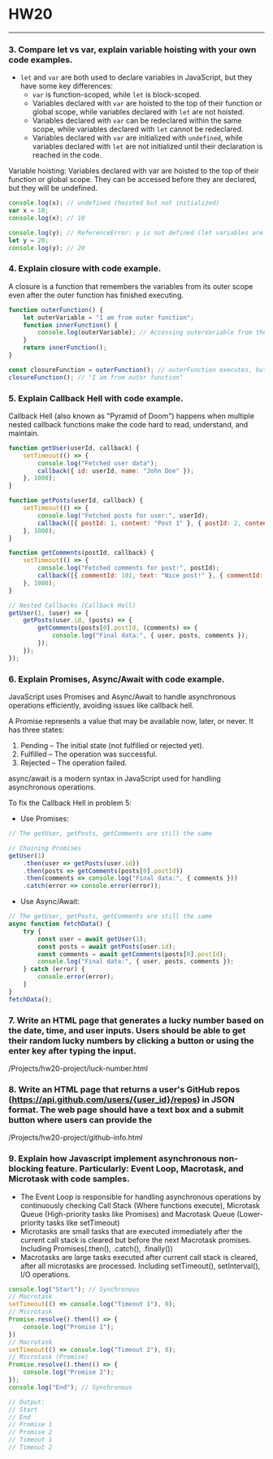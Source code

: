 # HW20
____
### 3. Compare let vs var, explain variable hoisting with your own code examples.
- `let` and `var` are both used to declare variables in JavaScript, but they have some key differences:
  - `var` is function-scoped, while `let` is block-scoped.
  - Variables declared with `var` are hoisted to the top of their function or global scope, while variables declared with `let` are not hoisted.
  - Variables declared with `var` can be redeclared within the same scope, while variables declared with `let` cannot be redeclared.
  - Variables declared with `var` are initialized with `undefined`, while variables declared with `let` are not initialized until their declaration is reached in the code.

Variable hoisting: Variables declared with var are hoisted to the top of their function or global scope. They can be accessed before  they are declared, but they will be undefined.
```javascript
console.log(x); // undefined (hoisted but not initialized)
var x = 10;
console.log(x); // 10

console.log(y); // ReferenceError: y is not defined (let variables are not hoisted)
let y = 20;
console.log(y); // 20
```

### 4. Explain closure with code example.
A closure is a function that remembers the variables from its outer scope even after the outer function has finished executing.
```javascript
function outerFunction() {
    let outerVariable = "I am from outer function";
    function innerFunction() {
        console.log(outerVariable); // Accessing outerVariable from the outer scope
    }
    return innerFunction();
}

const closureFunction = outerFunction(); // outerFunction executes, but innterFunction is returned
closureFunction(); // "I am from outer function"
```

### 5. Explain Callback Hell with code example.
Callback Hell (also known as "Pyramid of Doom") happens when multiple nested callback functions make the code hard to read, understand, and maintain. 
```javascript
function getUser(userId, callback) {
    setTimeout(() => {
        console.log("Fetched user data");
        callback({ id: userId, name: "John Doe" });
    }, 1000);
}

function getPosts(userId, callback) {
    setTimeout(() => {
        console.log("Fetched posts for user:", userId);
        callback([{ postId: 1, content: "Post 1" }, { postId: 2, content: "Post 2" }]);
    }, 1000);
}

function getComments(postId, callback) {
    setTimeout(() => {
        console.log("Fetched comments for post:", postId);
        callback([{ commentId: 101, text: "Nice post!" }, { commentId: 102, text: "Great read!" }]);
    }, 1000);
}

// Nested Callbacks (Callback Hell)
getUser(1, (user) => {
    getPosts(user.id, (posts) => {
        getComments(posts[0].postId, (comments) => {
            console.log("Final data:", { user, posts, comments });
        });
    });
});
```

### 6. Explain Promises, Async/Await with code example.
JavaScript uses Promises and Async/Await to handle asynchronous operations efficiently, avoiding issues like callback hell.  

A Promise represents a value that may be available now, later, or never. It has three states:
1. Pending – The initial state (not fulfilled or rejected yet).
2. Fulfilled – The operation was successful.
3. Rejected – The operation failed.

async/await is a modern syntax in JavaScript used for handling asynchronous operations.

To fix the Callback Hell in problem 5:
- Use Promises:
```javascript
// The getUser, getPosts, getComments are still the same

// Chaining Promises
getUser(1)
    .then(user => getPosts(user.id))
    .then(posts => getComments(posts[0].postId))
    .then(comments => console.log("Final data:", { comments }))
    .catch(error => console.error(error));
```

- Use Async/Await:
```javascript
// The getUser, getPosts, getComments are still the same
async function fetchData() {
    try {
        const user = await getUser(1);
        const posts = await getPosts(user.id);
        const comments = await getComments(posts[0].postId);
        console.log("Final data:", { user, posts, comments });
    } catch (error) {
        console.error(error);
    }
}
fetchData();
```

### 7. Write an HTML page that generates a lucky number based on the date, time, and user inputs. Users should be able to get their random lucky numbers by clicking a button or using the enter key after typing the input.
/Projects/hw20-project/luck-number.html

### 8. Write an HTML page that returns a user's GitHub repos (https://api.github.com/users/{user_id}/repos) in JSON format. The web page should have a text box and a submit button where users can provide the
/Projects/hw20-project/github-info.html

### 9. Explain how Javascript implement asynchronous non-blocking feature. Particularly: Event Loop, Macrotask, and Microtask with code samples.
- The Event Loop is responsible for handling asynchronous operations by continuously checking Call Stack (Where functions execute), Microtask Queue (High-priority tasks like Promises) and Macrotask Queue (Lower-priority tasks like setTimeout)
- Microtasks are small tasks that are executed immediately after the current call stack is cleared but before the next Macrotask promises. Including Promises(.then(), .catch(), .finally())
- Macrotasks are large tasks executed after current call stack is cleared, after all microtasks are processed. Including setTimeout(), setInterval(), I/O operations.

```javascript
console.log("Start"); // Synchronous
// Macrotask
setTimeout(() => console.log("Timeout 1"), 0);
// Microtask
Promise.resolve().then(() => {
    console.log("Promise 1");
})
// Macrotask
setTimeout(() => console.log("Timeout 2"), 0);
// Microtask (Promise)
Promise.resolve().then(() => {
    console.log("Promise 2");
});
console.log("End"); // Synchronous

// Output:
// Start
// End
// Promise 1
// Promise 2
// Timeout 1
// Timeout 2
```


















